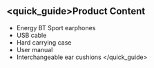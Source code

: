 ## <quick_guide>Product Content

* Energy BT Sport earphones
* USB cable
* Hard carrying case
* User manual
* Interchangeable ear cushions
</quick_guide>

